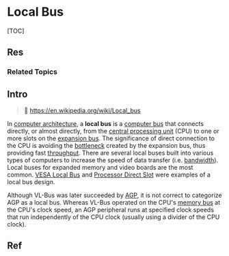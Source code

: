 # Local Bus

[TOC]



## Res
### Related Topics




## Intro
> 🔗 https://en.wikipedia.org/wiki/Local_bus

In [computer architecture](https://en.wikipedia.org/wiki/Computer_architecture), a **local bus** is a [computer bus](https://en.wikipedia.org/wiki/Computer_bus "Computer bus") that connects directly, or almost directly, from the [central processing unit](https://en.wikipedia.org/wiki/Central_processing_unit "Central processing unit") (CPU) to one or more slots on the [expansion bus](https://en.wikipedia.org/wiki/Expansion_bus "Expansion bus"). The significance of direct connection to the CPU is avoiding the [bottleneck](https://en.wikipedia.org/wiki/Bottleneck_\(engineering\) "Bottleneck (engineering)") created by the expansion bus, thus providing fast [throughput](https://en.wikipedia.org/wiki/Throughput "Throughput"). There are several local buses built into various types of computers to increase the speed of data transfer (i.e. [bandwidth](https://en.wikipedia.org/wiki/Bandwidth_\(computing\) "Bandwidth (computing)")). Local buses for expanded memory and video boards are the most common. [VESA Local Bus](https://en.wikipedia.org/wiki/VESA_Local_Bus "VESA Local Bus") and [Processor Direct Slot](https://en.wikipedia.org/wiki/Processor_Direct_Slot "Processor Direct Slot") were examples of a local bus design.

Although VL-Bus was later succeeded by [AGP](https://en.wikipedia.org/wiki/Accelerated_Graphics_Port "Accelerated Graphics Port"), it is not correct to categorize AGP as a local bus. Whereas VL-Bus operated on the CPU's [memory bus](https://en.wikipedia.org/wiki/Memory_bus "Memory bus") at the CPU's clock speed, an AGP peripheral runs at specified clock speeds that run independently of the CPU clock (usually using a divider of the CPU clock).



## Ref
